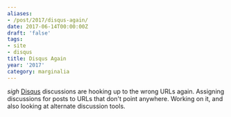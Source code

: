 ```yaml
---
aliases:
- /post/2017/disqus-again/
date: 2017-06-14T00:00:00Z
draft: 'false'
tags:
- site
- disqus
title: Disqus Again
year: '2017'
category: marginalia
---
```

*sigh* [Disqus][] discussions are hooking up to the wrong URLs again. Assigning discussions for posts to URLs
that don't point anywhere. Working on it, and also looking at alternate discussion tools.

[Disqus]: https://disqus.com/
